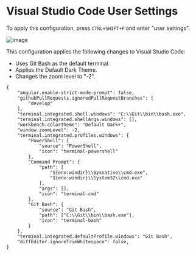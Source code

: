 # Visual Studio Code User Settings

To apply this configuration, press `CTRL+SHIFT+P` and enter "user settings".

![image](https://user-images.githubusercontent.com/25396567/212573966-8932ff82-23dd-41a7-a6c1-02e27a8a2a39.png)

This configuration applies the following changes to Visual Studio Code:
- Uses Git Bash as the default terminal.
- Applies the Default Dark Theme.
- Changes the zoom level to "-2".

```
{
    "angular.enable-strict-mode-prompt": false,
    "githubPullRequests.ignoredPullRequestBranches": [
        "develop"
    ],
    "terminal.integrated.shell.windows": "C:\\Git\\bin\\bash.exe",
    "terminal.integrated.shellArgs.windows": [],
    "workbench.colorTheme": "Default Dark+",
    "window.zoomLevel": -2,
    "terminal.integrated.profiles.windows": {
        "PowerShell": {
            "source": "PowerShell",
            "icon": "terminal-powershell"
        },
        "Command Prompt": {
            "path": [
                "${env:windir}\\Sysnative\\cmd.exe",
                "${env:windir}\\System32\\cmd.exe"
            ],
            "args": [],
            "icon": "terminal-cmd"
        },
        "Git Bash": {
            "source": "Git Bash",
            "path": ["C:\\Git\\bin\\bash.exe"],
            "icon": "terminal-bash"
        }
    },
    "terminal.integrated.defaultProfile.windows": "Git Bash",
    "diffEditor.ignoreTrimWhitespace": false,
}
```
